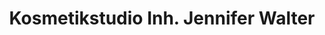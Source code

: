 ---
title: "Kosmetikstudio Inh. Jennifer Walter"
url: /brandenburg-an-der-havel/kosmetikstudio-inh-jennifer-walter/
shop: Kosmetik
---